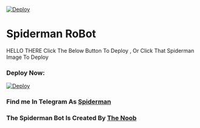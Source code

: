 [![Deploy](https://telegra.ph/file/165d30f65474cf2a62f35.png)](https://heroku.com/deploy?template=https://github.com/DangerHackerRJ/LaylaRobot.git)
# Spiderman RoBot

HELLO THERE Click The Below Button To Deploy , Or Click That Spiderman Image To Deploy 

### Deploy Now:
[![Deploy](https://www.herokucdn.com/deploy/button.svg)](https://heroku.com/deploy?template=https://github.com/DangerHackerRJ/LaylaRobot.git)

### Find me In Telegram As [Spiderman](https://t.me/The_Spiderman_Robot)

### The Spiderman Bot Is Created By [The Noob](https://t.me/The_Noob_Hacker)
